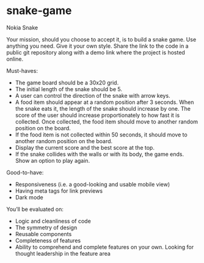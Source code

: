 # snake-game

Nokia Snake

Your mission, should you choose to accept it, is to build a snake game. Use anything you need. Give it your own style. Share the link to the code in a public git repository along with a demo link where the project is hosted online.

Must-haves:

- The game board should be a 30x20 grid.
- The initial length of the snake should be 5.
- A user can control the direction of the snake with arrow keys.
- A food item should appear at a random position after 3 seconds. When the snake eats it, the length of the snake should increase by one. The score of the user should increase proportionately to how fast it is collected. Once collected, the food item should move to another random position on the board.
- If the food item is not collected within 50 seconds, it should move to another random position on the board.
- Display the current score and the best score at the top.
- If the snake collides with the walls or with its body, the game ends. Show an option to play again.

Good-to-have:

- Responsiveness (i.e. a good-looking and usable mobile view)
- Having meta tags for link previews
- Dark mode

You’ll be evaluated on:

- Logic and cleanliness of code
- The symmetry of design
- Reusable components
- Completeness of features
- Ability to comprehend and complete features on your own. Looking for thought leadership in the feature area
